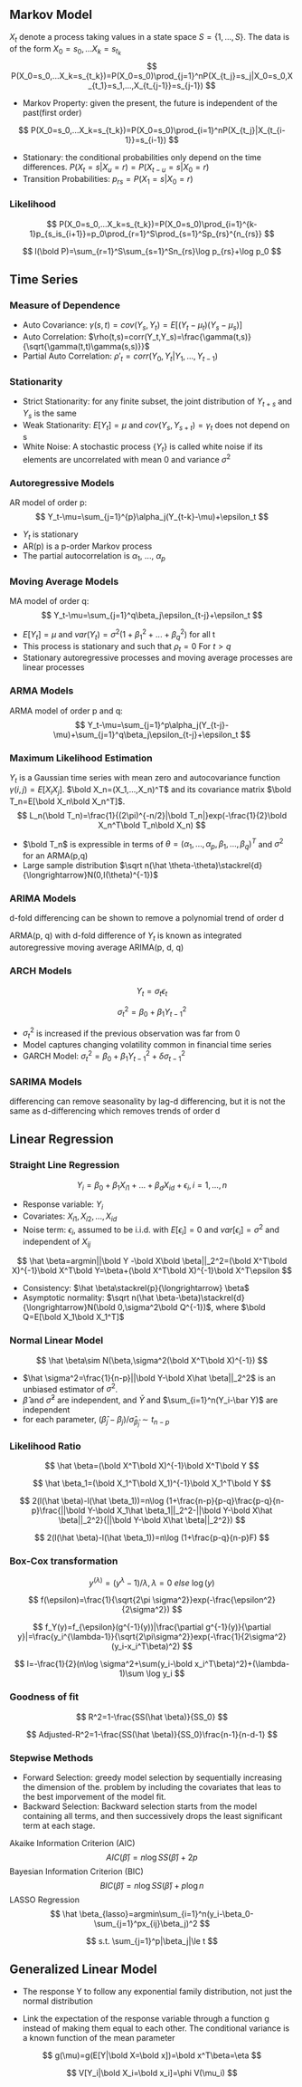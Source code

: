## Markov Model

$X_t$ denote a process taking values in a state space $S=\{1,...,S\}$. The data is of the form $X_0=s_0,...X_k=s_{t_k}$
$$
P(X_0=s_0,...X_k=s_{t_k})=P(X_0=s_0)\prod_{j=1}^nP(X_{t_j}=s_j|X_0=s_0,X_{t_1}=s_1,...,X_{t_{j-1}}=s_{j-1})
$$

- Markov Property: given the present, the future is independent of the past(first order)

$$
P(X_0=s_0,...X_k=s_{t_k})=P(X_0=s_0)\prod_{i=1}^nP(X_{t_j}|X_{t_{i-1}}=s_{i-1})
$$

- Stationary: the conditional probabilities only depend on the time differences. $P(X_t=s|X_u=r)=P(X_{t-u}=s|X_0=r)$
- Transition Probabilities: $p_{rs}=P(X_1=s|X_0=r)$

### Likelihood

$$
P(X_0=s_0,...X_k=s_{t_k})=P(X_0=s_0)\prod_{i=1}^{k-1}p_{s_is_{i+1}}=p_0\prod_{r=1}^S\prod_{s=1}^Sp_{rs}^{n_{rs}}
$$

$$
l(\bold P)=\sum_{r=1}^S\sum_{s=1}^Sn_{rs}\log p_{rs}+\log p_0
$$

## Time Series

### Measure of Dependence

- Auto Covariance: $\gamma(s,t)=cov(Y_s,Y_t)=E[(Y_t-\mu_t)(Y_s-\mu_s)]$
- Auto Correlation: $\rho(t,s)=corr(Y_t,Y_s)=\frac{\gamma(t,s)}{\sqrt{\gamma(t,t)\gamma(s,s)}}$
- Partial Auto Correlation: $\rho'_t=corr(Y_0,Y_t|Y_1,...,Y_{t-1})$

### Stationarity

- Strict Stationarity: for any finite subset, the joint distribution of $Y_{t+s}$ and $Y_s$ is the same
- Weak Stationarity: $E[Y_t]=\mu$ and $cov(Y_s,Y_{s+t})=\gamma_t$ does not depend on s
- White Noise: A stochastic process $\{Y_t\}$ is called white noise if its elements are uncorrelated with mean 0 and variance $\sigma^2$

### Autoregressive Models

AR model of order p:
$$
Y_t-\mu=\sum_{j=1}^{p}\alpha_j(Y_{t-k}-\mu)+\epsilon_t
$$

- $Y_t$ is stationary
- AR(p) is a p-order Markov process
- The partial autocorrelation is $\alpha_1$, ..., $\alpha_p$

### Moving Average Models

MA model of order q:
$$
Y_t-\mu=\sum_{j=1}^q\beta_j\epsilon_{t-j}+\epsilon_t
$$

- $E[Y_t]=\mu$ and $var(Y_t)=\sigma^2(1+\beta_1^2+...+\beta_q^2)$ for all t
- This process is stationary and such that $\rho_t=0$ For $t>q$
- Stationary autoregressive processes and moving average processes are linear processes

### ARMA Models

ARMA model of order p and q:
$$
Y_t-\mu=\sum_{j=1}^p\alpha_j(Y_{t-j}-\mu)+\sum_{j=1}^q\beta_j\epsilon_{t-j}+\epsilon_t
$$

### Maximum Likelihood Estimation

$Y_t$ is a Gaussian time series with mean zero and autocovariance function $\gamma(i,j)=E[X_iX_j]$. $\bold X_n=(X_1,...,X_n)^T$ and its covariance matrix $\bold T_n=E[\bold X_n\bold X_n^T]$.
$$
L_n(\bold T_n)=\frac{1}{(2\pi)^{-n/2}|\bold T_n|}exp(-\frac{1}{2}\bold X_n^T\bold T_n\bold X_n)
$$

- $\bold T_n$ is expressible in terms of $\theta=(\alpha_1,...,\alpha_p,\beta_1,...,\beta_q)^T$ and $\sigma^2$ for an ARMA(p,q)
- Large sample distribution $\sqrt n(\hat \theta-\theta)\stackrel{d}{\longrightarrow}N(0,I(\theta)^{-1})$

### ARIMA Models

d-fold differencing can be shown to remove a polynomial trend of order d

ARMA(p, q) with d-fold difference of $Y_t$ is known as integrated autoregressive moving average ARIMA(p, d, q)

### ARCH Models

$$
Y_t=\sigma_t\epsilon_t
$$

$$
\sigma_t^2=\beta_0+\beta_1Y_{t-1}^2
$$

- $\sigma_t^2$ is increased if the previous observation was far from 0
- Model captures changing volatility common in financial time series
- GARCH Model: $\sigma_t^2=\beta_0+\beta_1Y_{t-1}^2+\delta\sigma_{t-1}^2$

### SARIMA Models

differencing can remove seasonality by lag-d differencing, but it is not the same as d-differencing which removes trends of order d

## Linear Regression

### Straight Line Regression

$$
Y_i=\beta_0+\beta_1X_{i1}+...+\beta_dX_{id}+\epsilon_i,i=1,...,n
$$

- Response variable: $Y_i$
- Covariates: $X_{i1}, X_{i2}, ..., X_{id}$
- Noise term: $\epsilon_i$, assumed to be i.i.d. with $E[\epsilon_i]=0$ and $var[\epsilon_i]=\sigma^2$ and independent of $X_{ij}$

$$
\hat \beta=argmin||\bold Y -\bold X\bold \beta||_2^2=(\bold X^T\bold X)^{-1}\bold X^T\bold Y=\beta+(\bold X^T\bold X)^{-1}\bold X^T\epsilon
$$

- Consistency: $\hat \beta\stackrel{p}{\longrightarrow} \beta$
- Asymptotic normality: $\sqrt n(\hat \beta-\beta)\stackrel{d}{\longrightarrow}N(\bold 0,\sigma^2\bold Q^{-1})$, where $\bold Q=E[\bold X_1\bold X_1^T]$

### Normal Linear Model

$$
\hat \beta\sim N(\beta,\sigma^2(\bold X^T\bold X)^{-1})
$$

- $\hat \sigma^2=\frac{1}{n-p}||\bold Y-\bold X\hat \beta||_2^2$ is an unbiased estimator of $\sigma^2$.
- $\hat \beta$ and $\hat \sigma^2$ are independent, and $\bar Y$ and $\sum_{i=1}^n(Y_i-\bar Y)$ are independent
- for each parameter, $(\hat \beta_j-\beta_j)/\hat \sigma_{\hat \beta_j}\sim t_{n-p}$

### Likelihood Ratio

$$
\hat \beta=(\bold X^T\bold X)^{-1}\bold X^T\bold Y
$$

$$
\hat \beta_1=(\bold X_1^T\bold X_1)^{-1}\bold X_1^T\bold Y
$$

$$
2(l(\hat \beta)-l(\hat \beta_1))=n\log (1+\frac{n-p}{p-q}\frac{p-q}{n-p}\frac{||\bold Y-\bold X_1\hat \beta_1||_2^2-||\bold Y-\bold X\hat \beta||_2^2}{||\bold Y-\bold X\hat \beta||_2^2})
$$

$$
2(l(\hat \beta)-l(\hat \beta_1))=n\log (1+\frac{p-q}{n-p}F)
$$

### Box-Cox transformation

$$
y^{(\lambda)}=(y^{\lambda}-1)/\lambda, \lambda=0\ else\ \log(y)
$$

$$
f(\epsilon)=\frac{1}{\sqrt{2\pi \sigma^2}}exp(-\frac{\epsilon^2}{2\sigma^2})
$$

$$
f_Y(y)=f_{\epsilon}(g^{-1}(y))|\frac{\partial g^{-1}(y)}{\partial y}|=\frac{y_i^{\lambda-1}}{\sqrt{2\pi\sigma^2}}exp(-\frac{1}{2\sigma^2}(y_i-x_i^T\beta)^2)
$$

$$
l=-\frac{1}{2}(n\log \sigma^2+\sum(y_i-\bold x_i^T\beta)^2)+(\lambda-1)\sum \log y_i
$$

### Goodness of fit

$$
R^2=1-\frac{SS(\hat \beta)}{SS_0}
$$

$$
Adjusted-R^2=1-\frac{SS(\hat \beta)}{SS_0}\frac{n-1}{n-d-1}
$$

### Stepwise Methods

- Forward Selection: greedy model selection by sequentially increasing the dimension of the. problem by including the covariates that leas to the best imporvement of the model fit.
- Backward Selection: Backward selection starts from the model containing all terms, and then successively drops the least significant term at each stage.

Akaike Information Criterion (AIC)
$$
AIC(\hat \beta)=n\log SS(\hat \beta)+2p
$$
Bayesian Information Criterion (BIC)
$$
BIC(\hat \beta)=n\log SS(\hat \beta)+p\log n
$$
LASSO Regression
$$
\hat \beta_{lasso}=argmin\sum_{i=1}^n(y_i-\beta_0-\sum_{j=1}^px_{ij}\beta_j)^2
$$

$$
s.t. \sum_{j=1}^p|\beta_j|\le t
$$

## Generalized Linear Model

- The response Y to follow any exponential family distribution, not just the normal distribution

- Link the expectation of the response variable through a function g instead of making them equal to each other. The conditional variance is a known function of the mean parameter

$$
g(\mu)=g(E[Y|\bold X=\bold x])=\bold x^T\beta=\eta
$$

$$
V[Y_i|\bold X_i=\bold x_i]=\phi V(\mu_i)
$$

